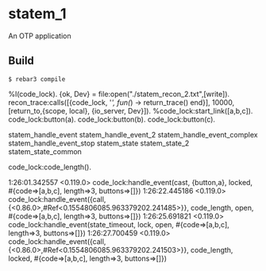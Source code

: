 statem_1
=====

An OTP application

Build
-----

    $ rebar3 compile

%l(code_lock).
{ok, Dev} = file:open("./statem_recon_2.txt",[write]).
recon_trace:calls([{code_lock, '_', fun(_) -> return_trace() end}], 10000, [return_to,{scope, local}, {io_server, Dev}]).
%code_lock:start_link([a,b,c]).
code_lock:button(a).
code_lock:button(b).
code_lock:button(c).

statem_handle_event
statem_handle_event_2
statem_handle_event_complex
statem_handle_event_stop
statem_state
statem_state_2
statem_state_common



code_lock:code_length().



1:26:01.342557 <0.119.0> code_lock:handle_event(cast, {button,a}, locked, #{code=>[a,b,c], length=>3, buttons=>[]})
1:26:22.445186 <0.119.0> code_lock:handle_event({call,{<0.86.0>,#Ref<0.1554806085.963379202.241485>}}, code_length, open, #{code=>[a,b,c], length=>3, buttons=>[]})
1:26:25.691821 <0.119.0> code_lock:handle_event(state_timeout, lock, open, #{code=>[a,b,c], length=>3, buttons=>[]})
1:26:27.700459 <0.119.0> code_lock:handle_event({call,{<0.86.0>,#Ref<0.1554806085.963379202.241503>}}, code_length, locked, #{code=>[a,b,c], length=>3, buttons=>[]})

